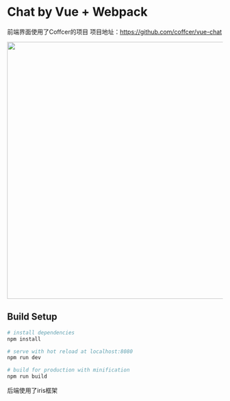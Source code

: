 # Chat by Vue + Webpack

前端界面使用了Coffcer的项目
项目地址：https://github.com/coffcer/vue-chat

<img width="600" src="https://github.com/Coffcer/vue-chat/blob/master/intro.jpg">

## Build Setup

``` bash
# install dependencies
npm install

# serve with hot reload at localhost:8080
npm run dev

# build for production with minification
npm run build
```


后端使用了iris框架
